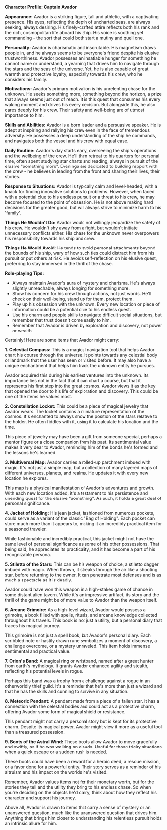 **Character Profile: Captain Avador**

**Appearance:** Avador is a striking figure, tall and athletic, with a captivating presence. His eyes, reflecting the depth of uncharted seas, are always seeking, always desiring. His finely-crafted attire reflects both his rank and the rich, cosmopolitan life aboard his ship. His voice is soothing yet commanding - the sort that could both start a mutiny and quell one. 

**Personality:** Avador is charismatic and inscrutable. His magnetism draws people in, and he always seems to be everyone's friend despite his elusive trustworthiness. Avador possesses an insatiable hunger for something he cannot name or understand, a yearning that drives him to navigate through the stars and the seas of the universe. Yet, he is also capable of great warmth and protective loyalty, especially towards his crew, who he considers his family.

**Motivations:** Avador's primary motivation is his unrelenting chase for the unknown. He seeks something more, something beyond the horizon, a prize that always seems just out of reach. It is this quest that consumes his every waking moment and drives his every decision. But alongside this, he also cares deeply for his crew. Their safety and well-being are of utmost importance to him.

**Skills and Abilities:** Avador is a born leader and a persuasive speaker. He is adept at inspiring and rallying his crew even in the face of tremendous adversity. He possesses a deep understanding of the ship he commands, and navigates both the vessel and his crew with equal ease.

**Daily Routine:** Avador's day starts early, overseeing the ship's operations and the wellbeing of the crew. He'll then retreat to his quarters for personal time, often spent studying star charts and reading, always in pursuit of the elusive "something more". Evenings are dedicated to building rapport with the crew - he believes in leading from the front and sharing their lives, their stories.

**Response to Situations:** Avador is typically calm and level-headed, with a knack for finding innovative solutions to problems. However, when faced with a potential clue to his endless pursuit or a threat to his crew, he may become focused to the point of obsession. He is not above making hard decisions for the greater good, but will always strive to minimize harm to his 'family'.

**Things He Wouldn't Do:** Avador would not willingly jeopardize the safety of his crew. He wouldn't shy away from a fight, but wouldn't initiate unnecessary conflicts either. His chase for the unknown never overpowers his responsibility towards his ship and crew. 

**Things He Would Avoid:** He tends to avoid personal attachments beyond the bounds of his ship, wary of how such ties could distract him from his pursuit or put others at risk. He avoids self-reflection on his elusive quest, preferring to stay immersed in the thrill of the chase.

**Role-playing Tips:** 

- Always maintain Avador's aura of mystery and charisma. He's always slightly unreachable, always longing for something more.
- Show his concern for his crew through actions, not just words. He'll check on their well-being, stand up for them, protect them.
- Play up his obsession with the unknown. Every new location or piece of information could be a potential clue to his endless quest.
- Use his charm and people skills to navigate difficult social situations, but remember that trust doesn't come easily to him. 
- Remember that Avador is driven by exploration and discovery, not power or wealth.

Certainly! Here are some items that Avador might carry:

**1. Celestial Compass:** This is a magical navigation tool that helps Avador chart his course through the universe. It points towards any celestial body or landmark that the user has seen or visited before. It may also have a unique enchantment that helps him track the unknown entity he pursues.

Avador acquired this during his earliest ventures into the unknown. Its importance lies not in the fact that it can chart a course, but that it represents his first step into the great cosmos. Avador views it as the key that opened the door to his life of exploration and discovery. This could be one of the items he values most.

**2. Constellation Locket:** This could be a piece of magical jewelry that Avador wears. The locket contains a miniature representation of the cosmos. It's enchanted to always show the position of the stars relative to the holder. He often fiddles with it, using it to calculate his location and the time.

This piece of jewelry may have been a gift from someone special, perhaps a mentor figure or a close companion from his past. Its sentimental value makes it very dear to Avador, reminding him of the bonds he's formed and the lessons he's learned.

**3. Multiversal Map:** Avador carries a rolled-up parchment imbued with magic. It's not just a simple map, but a collection of many layered maps of different universes, planets, and realms. He updates it with every new location he explores.

This map is a physical manifestation of Avador's adventures and growth. With each new location added, it's a testament to his persistence and unending quest for the elusive "something". As such, it holds a great deal of personal significance.

**4. Jacket of Holding:** His jean jacket, fashioned from numerous pockets, could serve as a variant of the classic "Bag of Holding". Each pocket can store much more than it appears to, making it an incredibly practical item for a seasoned traveler.

While fashionable and incredibly practical, this jacket might not have the same level of personal significance as some of his other possessions. That being said, he appreciates its practicality, and it has become a part of his recognizable persona.

**5. Stiletto of the Stars:** This can be his weapon of choice, a stiletto dagger imbued with magic. When thrown, it streaks through the air like a shooting star, before returning to the owner. It can penetrate most defenses and is as much a spectacle as it is deadly.

Avador could have won this weapon in a high-stakes game of chance in some distant alien tavern. While it's an impressive artifact, its story and the thrill of the game might be of more value to Avador than the weapon itself.

**6. Arcane Grimoire:** As a high-level wizard, Avador would possess a grimoire, a book filled with spells, rituals, and arcane knowledge collected throughout his travels. This book is not just a utility, but a personal diary that traces his magical journey.

This grimoire is not just a spell book, but Avador's personal diary. Each scribbled note or hastily drawn rune symbolizes a moment of discovery, a challenge overcome, or a mystery unraveled. This item holds immense sentimental and practical value.

**7. Orion's Band:** A magical ring or wristband, named after a great hunter from earth's mythology. It grants Avador enhanced agility and stealth, reflecting his potential levels in rogue.

Perhaps this band was a trophy from a challenge against a rogue in an otherworldly thief guild. It's a reminder that he's more than just a wizard and that he has the skills and cunning to survive in any situation.

**8. Meteoric Pendant:** A pendant made from a piece of a fallen star. It has a connection with the celestial bodies and could act as a protective charm, offering Avador some form of magical shield or resistance.

This pendant might not carry a personal story but is kept for its protective charm. Despite its magical power, Avador might view it more as a useful tool than a treasured possession.

**9. Boots of the Astral Wind:** These boots allow Avador to move gracefully and swiftly, as if he was walking on clouds. Useful for those tricky situations when a quick escape or a sudden rush is needed.

These boots could have been a reward for a heroic deed, a rescue mission, or a favor done for a powerful entity. Their story serves as a reminder of his altruism and his impact on the worlds he's visited.

Remember, Avador values items not for their monetary worth, but for the stories they tell and the utility they bring to his endless chase. So when you're deciding on the objects he'd carry, think about how they reflect his character and support his journey.

Above all, Avador is drawn to items that carry a sense of mystery or an unanswered question, much like the unanswered question that drives him. Anything that brings him closer to understanding his relentless pursuit holds an intrinsic allure for him.
